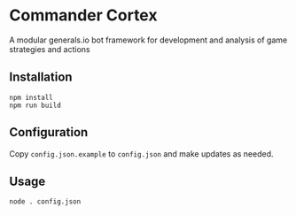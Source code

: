 # Commander Cortex

A modular generals.io bot framework for development and analysis of game strategies and actions

## Installation

```
npm install
npm run build
```

## Configuration

Copy `config.json.example` to `config.json` and make updates as needed.

## Usage

```
node . config.json
```
